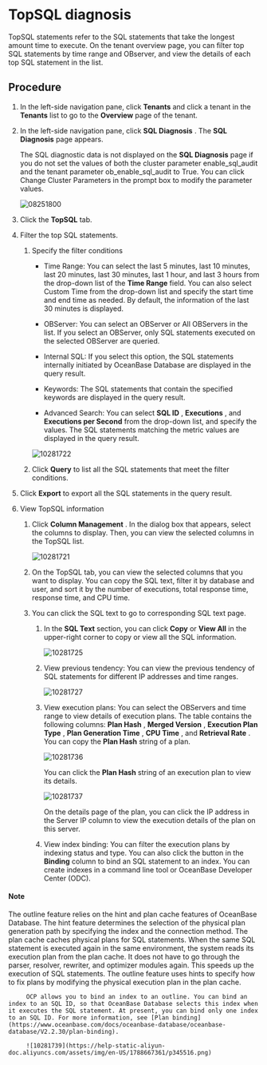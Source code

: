 TopSQL diagnosis 
=====================================

TopSQL statements refer to the SQL statements that take the longest amount time to execute. On the tenant overview page, you can filter top SQL statements by time range and OBserver, and view the details of each top SQL statement in the list. 

**Procedure** 
----------------------------------

1. In the left-side navigation pane, click **Tenants** and click a tenant in the **Tenants** list to go to the **Overview** page of the tenant.

   

2. In the left-side navigation pane, click **SQL Diagnosis** . The **SQL Diagnosis** page appears. 

   The SQL diagnostic data is not displayed on the **SQL Diagnosis** page if you do not set the values of both the cluster parameter enable_sql_audit and the tenant parameter ob_enable_sql_audit to True. You can click Change Cluster Parameters in the prompt box to modify the parameter values. 

   ![08251800](https://help-static-aliyun-doc.aliyuncs.com/assets/img/en-US/8031748461/p312497.png)
   

3. Click the **TopSQL** tab.

   

4. Filter the top SQL statements. 

   1. Specify the filter conditions

      * Time Range: You can select the last 5 minutes, last 10 minutes, last 20 minutes, last 30 minutes, last 1 hour, and last 3 hours from the drop-down list of the **Time Range** field. You can also select Custom Time from the drop-down list and specify the start time and end time as needed. By default, the information of the last 30 minutes is displayed.

        
      
      * OBServer: You can select an OBServer or All OBServers in the list. If you select an OBServer, only SQL statements executed on the selected OBServer are queried.

        
      
      * Internal SQL: If you select this option, the SQL statements internally initiated by OceanBase Database are displayed in the query result.

        
      
      * Keywords: The SQL statements that contain the specified keywords are displayed in the query result.

        
      
      * Advanced Search: You can select **SQL ID** , **Executions** , and **Executions per Second** from the drop-down list, and specify the values. The SQL statements matching the metric values are displayed in the query result.

        
      

      

      ![10281722](https://help-static-aliyun-doc.aliyuncs.com/assets/img/en-US/1788667361/p345502.png)
      
   
   2. Click **Query** to list all the SQL statements that meet the filter conditions.

      
   

   

5. Click **Export** to export all the SQL statements in the query result.

   

6. View TopSQL information 

   1. Click **Column Management** . In the dialog box that appears, select the columns to display. Then, you can view the selected columns in the TopSQL list.

      ![10281721](https://help-static-aliyun-doc.aliyuncs.com/assets/img/en-US/1788667361/p345501.png)
      
   
   2. On the TopSQL tab, you can view the selected columns that you want to display. You can copy the SQL text, filter it by database and user, and sort it by the number of executions, total response time, response time, and CPU time.

      
   
   3. You can click the SQL text to go to corresponding SQL text page. 

      1. In the **SQL Text** section, you can click **Copy** or **View All** in the upper-right corner to copy or view all the SQL information.

         ![10281725](https://help-static-aliyun-doc.aliyuncs.com/assets/img/en-US/1788667361/p345504.png)
         
      
      2. View previous tendency: You can view the previous tendency of SQL statements for different IP addresses and time ranges.

         ![10281727](https://help-static-aliyun-doc.aliyuncs.com/assets/img/en-US/1788667361/p345505.png)
         
      
      3. View execution plans: You can select the OBServers and time range to view details of execution plans. The table contains the following columns: **Plan Hash** , **Merged Version** , **Execution Plan Type** , **Plan Generation Time** , **CPU Time** , and **Retrieval Rate** . You can copy the **Plan Hash** string of a plan. 

         ![10281736](https://help-static-aliyun-doc.aliyuncs.com/assets/img/en-US/1788667361/p345513.png)

         You can click the **Plan Hash** string of an execution plan to view its details. 

         ![10281737](https://help-static-aliyun-doc.aliyuncs.com/assets/img/en-US/1788667361/p345514.png)

         On the details page of the plan, you can click the IP address in the Server IP column to view the execution details of the plan on this server.
         
      
      4. View index binding: You can filter the execution plans by indexing status and type. You can also click the button in the **Binding** column to bind an SQL statement to an index. You can create indexes in a command line tool or OceanBase Developer Center (ODC). 

  <main id="notice" type='explain'>
    <h4>Note</h4>
    <p>The outline feature relies on the hint and plan cache features of OceanBase Database. The hint feature determines the selection of the physical plan generation path by specifying the index and the connection method. The plan cache caches physical plans for SQL statements. When the same SQL statement is executed again in the same environment, the system reads its execution plan from the plan cache. It does not have to go through the parser, resolver, rewriter, and optimizer modules again. This speeds up the execution of SQL statements. The outline feature uses hints to specify how to fix plans by modifying the physical execution plan in the plan cache.</p>
  </main>

         OCP allows you to bind an index to an outline. You can bind an index to an SQL ID, so that OceanBase Database selects this index when it executes the SQL statement. At present, you can bind only one index to an SQL ID. For more information, see [Plan binding](https://www.oceanbase.com/docs/oceanbase-database/oceanbase-database/V2.2.30/plan-binding).

         ![10281739](https://help-static-aliyun-doc.aliyuncs.com/assets/img/en-US/1788667361/p345516.png)
         
      

      
   

   



